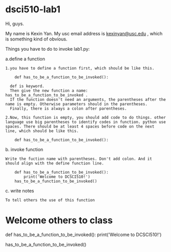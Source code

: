 # dsci510-lab1

Hi, guys. 

My name is Kexin Yan. My usc email address is kexinyan@usc.edu , which is something kind of obvious. 

Things you have to do to invoke lab1.py:

a.define a function
   
    1.you have to define a function first, which should be like this.
    
        def has_to_be_a_function_to_be_invoked():
       
      def is keyword. 
      Then give the new function a name: has_to_be_a_function_to_be_invoked . 
      If the function doesn't need an arguments, the parentheses after the name is empty. Otherwise parameters should in the parentheses.
      Finally, there is always a colon after parentheses.
       
    2.Now, this function is empty, you should add code to do things. other language use big parentheses to identify codes in function. python use spaces. There should be at least 4 spaces before code on the next line, which should be like this.
       
        def has_to_be_a_function_to_be_invoked():

           
b. invoke function

    Write the fuction name with parentheses. Don't add colon. And it should align with the define function line.
    
        def has_to_be_a_function_to_be_invoked():
            print('Welcome to DCSCI510!')
        has_to_be_a_function_to_be_invoked()

c. write notes 

    To tell others the use of this function
    
# Welcome others to class
def has_to_be_a_function_to_be_invoked():
    print('Welcome to DCSCI510!')

has_to_be_a_function_to_be_invoked()
